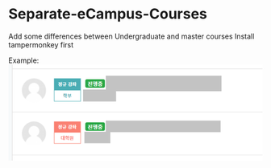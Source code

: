 # Separate-eCampus-Courses
Add some differences between Undergraduate and master courses
Install tampermonkey first

Example:
![](/image.png?raw=true)